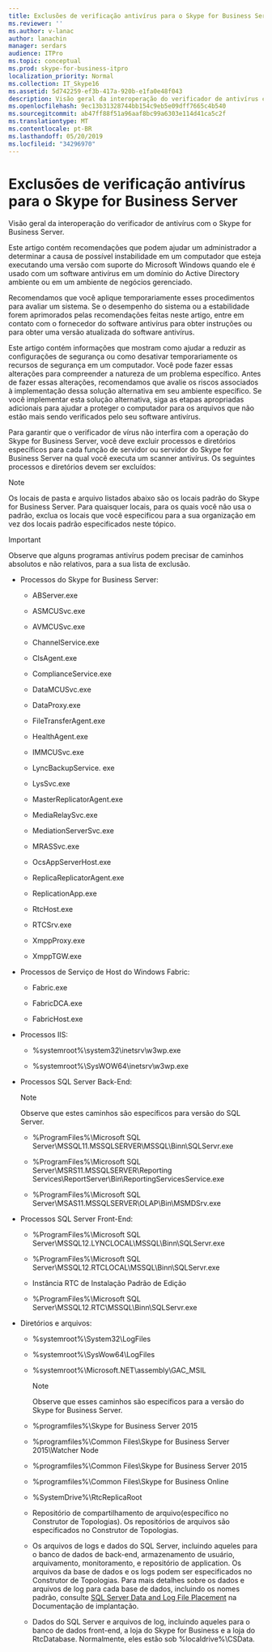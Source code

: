 ```yaml
---
title: Exclusões de verificação antivírus para o Skype for Business Server
ms.reviewer: ''
ms.author: v-lanac
author: lanachin
manager: serdars
audience: ITPro
ms.topic: conceptual
ms.prod: skype-for-business-itpro
localization_priority: Normal
ms.collection: IT_Skype16
ms.assetid: 5d742259-ef3b-417a-920b-e1fa0e48f043
description: Visão geral da interoperação do verificador de antivírus com o Skype for Business Server.
ms.openlocfilehash: 9ec13b31328744bb154c9eb5e09dff7665c4b540
ms.sourcegitcommit: ab47ff88f51a96aaf8bc99a6303e114d41ca5c2f
ms.translationtype: MT
ms.contentlocale: pt-BR
ms.lasthandoff: 05/20/2019
ms.locfileid: "34296970"
---
```

# <a name="antivirus-scanning-exclusions-for-skype-for-business-server"></a>Exclusões de verificação antivírus para o Skype for Business Server

Visão geral da interoperação do verificador de antivírus com o Skype for Business Server.

Este artigo contém recomendações que podem ajudar um administrador a determinar a causa de possível instabilidade em um computador que esteja executando uma versão com suporte do Microsoft Windows quando ele é usado com um software antivírus em um domínio do Active Directory ambiente ou em um ambiente de negócios gerenciado.

Recomendamos que você aplique temporariamente esses procedimentos para avaliar um sistema. Se o desempenho do sistema ou a estabilidade forem aprimorados pelas recomendações feitas neste artigo, entre em contato com o fornecedor do software antivírus para obter instruções ou para obter uma versão atualizada do software antivírus.

Este artigo contém informações que mostram como ajudar a reduzir as configurações de segurança ou como desativar temporariamente os recursos de segurança em um computador. Você pode fazer essas alterações para compreender a natureza de um problema específico. Antes de fazer essas alterações, recomendamos que avalie os riscos associados à implementação dessa solução alternativa em seu ambiente específico. Se você implementar esta solução alternativa, siga as etapas apropriadas adicionais para ajudar a proteger o computador para os arquivos que não estão mais sendo verificados pelo seu software antivírus.

Para garantir que o verificador de vírus não interfira com a operação do Skype for Business Server, você deve excluir processos e diretórios específicos para cada função de servidor ou servidor do Skype for Business Server na qual você executa um scanner antivírus. Os seguintes processos e diretórios devem ser excluídos:

> [!NOTE]
> Os locais de pasta e arquivo listados abaixo são os locais padrão do Skype for Business Server. Para quaisquer locais, para os quais você não usa o padrão, exclua os locais que você especificou para a sua organização em vez dos locais padrão especificados neste tópico.

> [!IMPORTANT]
> Observe que alguns programas antivírus podem precisar de caminhos absolutos e não relativos, para a sua lista de exclusão.

- Processos do Skype for Business Server:

  - ABServer.exe

  - ASMCUSvc.exe

  - AVMCUSvc.exe

  - ChannelService.exe

  - ClsAgent.exe

  - ComplianceService.exe

  - DataMCUSvc.exe

  - DataProxy.exe

  - FileTransferAgent.exe

  - HealthAgent.exe

  - IMMCUSvc.exe
  
  - LyncBackupService. exe

  - LysSvc.exe

  - MasterReplicatorAgent.exe

  - MediaRelaySvc.exe

  - MediationServerSvc.exe

  - MRASSvc.exe

  - OcsAppServerHost.exe

  - ReplicaReplicatorAgent.exe

  - ReplicationApp.exe

  - RtcHost.exe

  - RTCSrv.exe

  - XmppProxy.exe

  - XmppTGW.exe

- Processos de Serviço de Host do Windows Fabric:

  - Fabric.exe

  - FabricDCA.exe

  - FabricHost.exe

- Processos IIS:

  - %systemroot%\system32\inetsrv\w3wp.exe

  - %systemroot%\SysWOW64\inetsrv\w3wp.exe

- Processos SQL Server Back-End:

    > [!NOTE]
    > Observe que estes caminhos são específicos para versão do SQL Server.

  - %ProgramFiles%\Microsoft SQL Server\MSSQL11.MSSQLSERVER\MSSQL\Binn\SQLServr.exe

  - %ProgramFiles%\Microsoft SQL Server\MSRS11.MSSQLSERVER\Reporting Services\ReportServer\Bin\ReportingServicesService.exe

  - %ProgramFiles%\Microsoft SQL Server\MSAS11.MSSQLSERVER\OLAP\Bin\MSMDSrv.exe

- Processos SQL Server Front-End:

  - %ProgramFiles%\Microsoft SQL Server\MSSQL12.LYNCLOCAL\MSSQL\Binn\SQLServr.exe

  - %ProgramFiles%\Microsoft SQL Server\MSSQL12.RTCLOCAL\MSSQL\Binn\SQLServr.exe

  - Instância RTC de Instalação Padrão de Edição

  - %ProgramFiles%\Microsoft SQL Server\MSSQL12.RTC\MSSQL\Binn\SQLServr.exe

- Diretórios e arquivos:

  - %systemroot%\System32\LogFiles

  - %systemroot%\SysWow64\LogFiles

  - %systemroot%\Microsoft.NET\assembly\GAC_MSIL

    > [!NOTE]
    > Observe que esses caminhos são específicos para a versão do Skype for Business Server.

  - %programfiles%\Skype for Business Server 2015

  - %programfiles%\Common Files\Skype for Business Server 2015\Watcher Node

  - %programfiles%\Common Files\Skype for Business Server 2015

  - %programfiles%\Common Files\Skype for Business Online

  - %SystemDrive%\RtcReplicaRoot

  - Repositório de compartilhamento de arquivo(específico no Construtor de Topologias). Os repositórios de arquivos são especificados no Construtor de Topologias.

  - Os arquivos de logs e dados do SQL Server, incluindo aqueles para o banco de dados de back-end, armazenamento de usuário, arquivamento, monitoramento, e repositório de application. Os arquivos da base de dados e os logs podem ser especificados no Construtor de Topologias. Para mais detalhes sobre os dados e arquivos de log para cada base de dados, incluindo os nomes padrão, consulte [SQL Server Data and Log File Placement](https://technet.microsoft.com/library/67aa525b-8aa3-474f-827e-8e1d4697f30f.aspx) na Documentação de implantação.

  - Dados do SQL Server e arquivos de log, incluindo aqueles para o banco de dados front-end, a loja do Skype for Business e a loja do RtcDatabase. Normalmente, eles estão sob %localdrive%\CSData.



